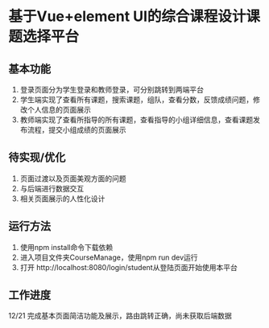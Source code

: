 # 基于Vue+element UI的综合课程设计课题选择平台

## 基本功能
1. 登录页面分为学生登录和教师登录，可分别跳转到两端平台
2. 学生端实现了查看所有课题，搜索课题，组队，查看分数，反馈成绩问题，修改个人信息的页面展示
3. 教师端实现了查看所指导的所有课题，查看指导的小组详细信息，查看课题发布流程，提交小组成绩的页面展示

## 待实现/优化
1. 页面过渡以及页面美观方面的问题
2. 与后端进行数据交互
3. 相关页面展示的人性化设计

## 运行方法
1. 使用npm install命令下载依赖
2. 进入项目文件夹CourseManage，使用npm run dev运行
3. 打开 http://localhost:8080/login/student从登陆页面开始使用本平台

## 工作进度
12/21 完成基本页面简洁功能及展示，路由跳转正确，尚未获取后端数据
